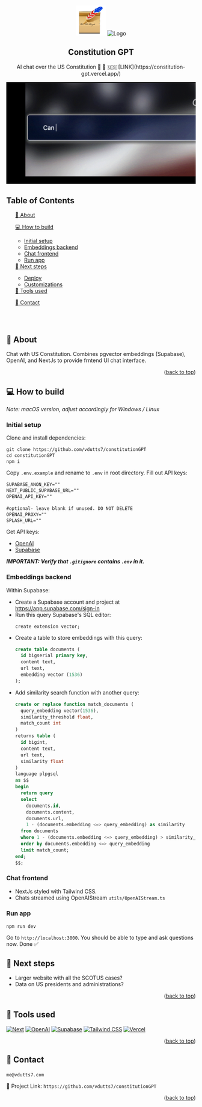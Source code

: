 <!-- PROJECT LOGO -->
<br />
<div align="center">
    <img src="https://github.com/vdutts7/constitutionGPT/blob/main/public/favicon.png" alt="Logo" width="80" height="80">
    <img src="https://github.com/vdutts7/yt-chat-mkbhd/blob/main/public/openai.png" alt="Logo" width="67" height="67">

  
  </a>
  <h2 align="center">Constitution GPT </h2> <p align="center"> AI chat over the US Constitution 📜 💬 🇺🇸 [LINK](https://constitution-gpt.vercel.app/) </p> </div> <p align="center"> <img src="https://github.com/vdutts7/constitutionGPT/blob/main/public/screen-rec.gif"/> </p>  


<!-- TABLE OF CONTENTS -->
## Table of Contents
  <ol>
    <a href="#about">📝 About</a>
        <ul>
        </ul>
    <a href="#how-to-build">💻 How to build</a>
        <ul>
            <li><a href="#initial-setup">Initial setup</a></li>
            <li><a href=#embeddings-backend>Embeddings backend</a></li>
            <li><a href=#chat-frontend>Chat frontend</a></li>
            <li><a href=#run-app>Run app</a></li>
        </ul>
    <a href="#next-steps">🚀 Next steps</a>
        <ul>
            <li><a href=#deploy>Deploy</a></li>
            <li><a href=#customizations>Customizations</a></li>
        </ul>
    <a href="#tools-used">🔧 Tools used</a>
        <ul>
        </ul>
    <a href="#contact">👤 Contact</a>
  </ol>

<br ></br>

<!-- ABOUT -->
## 📝 About

Chat with US Constitution. Combines pgvector embeddings (Supabase), OpenAI, and NextJs to provide frntend UI chat interface.

<p align="right">(<a href="#readme-top">back to top</a>)</p> 


## 💻 How to build 
_Note: macOS version, adjust accordingly for Windows / Linux_

### Initial setup

Clone and install dependencies:

```
git clone https://github.com/vdutts7/constitutionGPT
cd constitutionGPT
npm i
```

Copy `.env.example` and rename to `.env` in root directory. Fill out API keys:

```
SUPABASE_ANON_KEY=""
NEXT_PUBLIC_SUPABASE_URL=""
OPENAI_API_KEY=""

#optional- leave blank if unused. DO NOT DELETE
OPENAI_PROXY=""
SPLASH_URL=""
```

Get API keys:
- [OpenAI](https://help.openai.com/en/articles/4936850-where-do-i-find-my-secret-api-key)
- [Supabase](https://supabase.com/)
      
_**IMPORTANT: Verify that `.gitignore` contains `.env` in it.**_


### Embeddings backend

Within Supabase:
- Create a Supabase account and project at https://app.supabase.com/sign-in
- Run this query Supabase's SQL editor:
    ```
    create extension vector;
    ```
- Create a table to store embeddings with this query:
    ```sql
    create table documents (
      id bigserial primary key,
      content text,
      url text,
      embedding vector (1536)
    );
    ```
- Add similarity search function with another query:
    ```sql
    create or replace function match_documents (
      query_embedding vector(1536),
      similarity_threshold float,
      match_count int
    )
    returns table (
      id bigint,
      content text,
      url text,
      similarity float
    )
    language plpgsql
    as $$
    begin
      return query
      select
        documents.id,
        documents.content,
        documents.url,
        1 - (documents.embedding <=> query_embedding) as similarity
      from documents
      where 1 - (documents.embedding <=> query_embedding) > similarity_threshold
      order by documents.embedding <=> query_embedding
      limit match_count;
    end;
    $$;
    ```

### Chat frontend

- NextJs styled with Tailwind CSS.
- Chats streamed using OpenAIStream `utils/OpenAIStream.ts` 

### Run app

```
npm run dev
```

Go to `http://localhost:3000`. You should be able to type and ask questions now. Done ✅ 


## 🚀 Next steps

- Larger website with all the SCOTUS cases?
- Data on US presidents and administrations?


<p align="right">(<a href="#readme-top">back to top</a>)</p>


<!-- BUILT WITH -->
## 🔧 Tools used
[![Next][Next]][Next-url]
[![OpenAI][OpenAI]][OpenAI-url]
[![Supabase][Supabase]][Supabase-url]
[![Tailwind CSS][TailwindCSS]][TailwindCSS-url]
[![Vercel][Vercel]][Vercel-url]

<p align="right">(<a href="#readme-top">back to top</a>)</p>


<!-- CONTACT -->
## 👤 Contact

`me@vdutts7.com` 

🔗 Project Link: `https://github.com/vdutts7/constitutionGPT`

<p align="right">(<a href="#readme-top">back to top</a>)</p>


<!-- MARKDOWN LINKS & IMAGES -->
<!-- https://www.markdownguide.org/basic-syntax/#reference-style-links -->

[Python]: https://img.shields.io/badge/python-3670A0?style=for-the-badge&logo=python&logoColor=ffdd54
[Python-url]: https://www.python.org/

[Next]: https://img.shields.io/badge/next.js-000000?style=for-the-badge&logo=nextdotjs&logoColor=white
[Next-url]: https://nextjs.org/

[Langchain]: https://img.shields.io/badge/🦜🔗Langchain-DD0031?style=for-the-badge&color=<brightgreen>
[Langchain-url]: https://langchain.com/

[TailwindCSS]: https://img.shields.io/badge/Tailwind_CSS-38B2AC?style=for-the-badge&logo=tailwind-css&logoColor=skyblue&color=0A192F
[TailwindCSS-url]: https://tailwindcss.com/

[OpenAI]: https://img.shields.io/badge/OpenAI%20ada--002%20GPT-0058A0?style=for-the-badge&logo=openai&logoColor=white&color=4aa481
[OpenAI-url]: https://openai.com/

[AssemblyAI]: https://img.shields.io/badge/Assembly_AI-DD0031?style=for-the-badge&logo=https://github.com/vdutts7/yt-ai-chat/public/assemblyai.png&color=blue
[AssemblyAI-url]: https://www.assemblyai.com/

[TypeScript]: https://img.shields.io/badge/TypeScript-007ACC?style=for-the-badge&logo=typescript&logoColor=white
[Typescript-url]: https://www.typescriptlang.org/

[Pinecone]: https://img.shields.io/badge/Pinecone-FFCA28?style=for-the-badge&https://github.com/vdutts7/yt-ai-chat/public/pinecone.png&logoColor=black&color=white
[Pinecone-url]: https://www.pinecone.io/

[Supabase]: https://img.shields.io/badge/Supabase%20pgvector-FFCA28?style=for-the-badge&logo=Supabase&logoColor=49E879&color=black
[Supabase-url]: https://Supabase.com/

[Vercel]: https://img.shields.io/badge/Vercel-FFFFFF?style=for-the-badge&logo=Vercel&logoColor=white&color=black
[Vercel-url]: https://Vercel.com/
